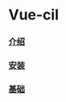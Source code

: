 # Vue-cil

### [介绍](./vuecli/vuecli-guide.md)
### [安装](./vuecli/vuecli-install.md)
### [基础](./vuecli/vuecli-base.md)